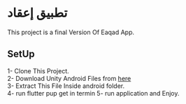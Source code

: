 # تطبيق إعقاد
This project is a final Version Of Eaqad App.

## SetUp
1- Clone This Project.\
2- Download Unity Android Files from [here](https://drive.google.com/file/d/1Dl8C8DkqlepkBznil876EaZhdK1eBPBK/view?usp=drive_link)\
3- Extract This File Inside android folder.\
4- run flutter pup get in termin
5- run application and Enjoy.



